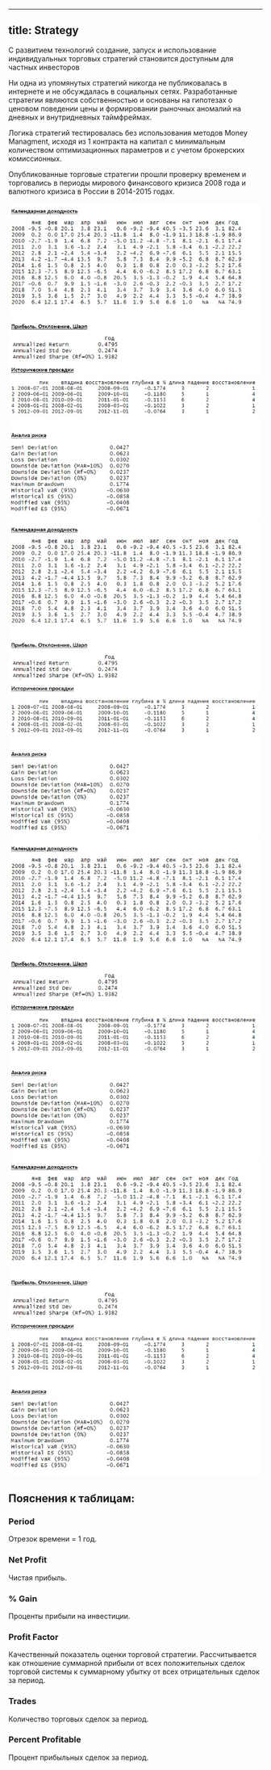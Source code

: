 ----
title: Strategy
----

С развитием технологий создание, запуск и использование индивидуальных торговых стратегий становится доступным для частных инвесторов

Ни одна из упомянутых стратегий никогда не публиковалась в интернете и не обсуждалась в социальных сетях. Разработанные стратегии являются собственностью и основаны на гипотезах о ценовом поведении цены и формировании рыночных аномалий на дневных и внутридневных таймфреймах.

Логика стратегий тестировалась без использования методов Money Managment, исходя из 1 контракта на капитал с минимальным количеством оптимизационных параметров и с учетом брокерских комиссионных.

Опубликованные торговые стратегии прошли проверку временем и торговались в периоды мирового финансового кризиса 2008 года и валютного кризиса в России в 2014-2015 годах.

<img src="https://raw.githubusercontent.com/Ragve-hub/scribble/gh-pages/images/eqt_4-1.jpg" alt="Доходность по месяцам">
<img src="https://raw.githubusercontent.com/Ragve-hub/scribble/gh-pages/images/eqt_4-1.jpg" alt="Доходность по месяцам">
<img src="https://raw.githubusercontent.com/Ragve-hub/scribble/gh-pages/images/eqt_4-1.jpg" alt="Доходность по месяцам">
<img src="https://raw.githubusercontent.com/Ragve-hub/scribble/gh-pages/images/eqt_4-1.jpg" alt="Доходность по месяцам">


## Пояснения к таблицам:

### Period
Отрезок времени = 1 год.

### Net Profit
Чистая прибыль.

### % Gain
Проценты прибыли на инвестиции.

### Profit Factor
Качественный показатель оценки торговой стратегии. Рассчитывается как отношение суммарной прибыли от всех положительных сделок торговой системы к суммарному убытку от всех отрицательных сделок за период.

### Trades
Количество торговых сделок за период.

### Percent Profitable
Процент прибыльных сделок за период.
